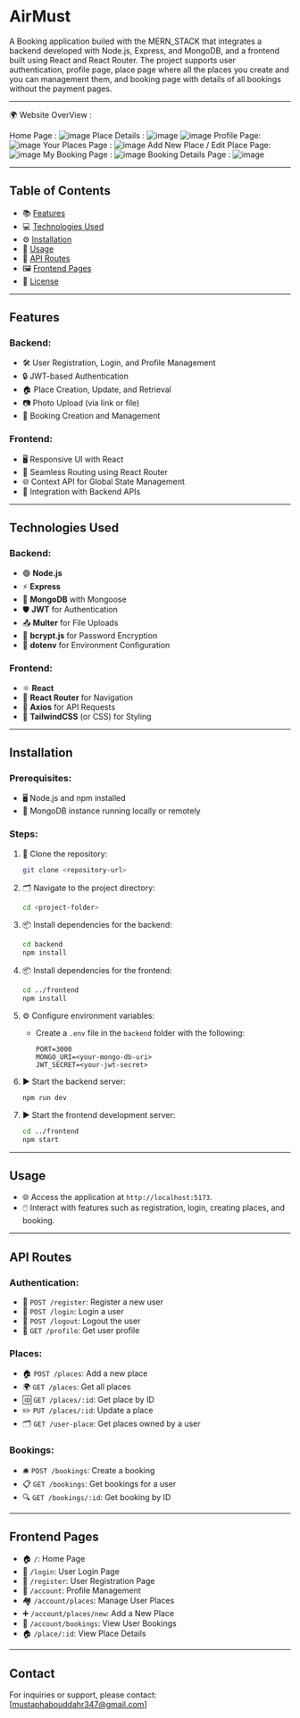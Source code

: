 # AirMust

A Booking application builed with the MERN_STACK that integrates a backend developed with Node.js, Express, and MongoDB, and a frontend built using React and React Router. The project supports user authentication, profile page, place page where all the places you create and you can management them, and booking page with details of all bookings without the payment pages.

---

🌍 Website OverView :

Home Page :
![image](https://github.com/user-attachments/assets/0ec760c1-5ad7-41d7-8fdb-8185f9b12be0)
Place Details :
![image](https://github.com/user-attachments/assets/f87aba8c-763d-4433-b09e-5169d2088ed7)
![image](https://github.com/user-attachments/assets/eea19026-4eca-40b3-a72a-2303c3fb884c)
Profile Page:
![image](https://github.com/user-attachments/assets/3543111b-d92f-419c-927c-393294df9563)
Your Places Page :
![image](https://github.com/user-attachments/assets/20b11fe3-62bf-47e9-82fe-8124c26e75b1)
Add New Place / Edit Place Page:
![image](https://github.com/user-attachments/assets/ce33ac37-641f-4165-95d4-2153679eba89)
My Booking Page :
![image](https://github.com/user-attachments/assets/404c55ce-068f-4aeb-9d18-0971df33790c)
Booking Details Page :
![image](https://github.com/user-attachments/assets/fca3e761-1afb-4a0a-8f2b-f9e1d4efdd22)

---

## Table of Contents

- 📚 [Features](#features)
- 💻 [Technologies Used](#technologies-used)
- ⚙️ [Installation](#installation)
- 🚀 [Usage](#usage)
- 📡 [API Routes](#api-routes)
- 🖼️ [Frontend Pages](#frontend-pages)
- 📜 [License](#license)

---

## Features

### Backend:

- 🛠️ User Registration, Login, and Profile Management
- 🔒 JWT-based Authentication
- 🏠 Place Creation, Update, and Retrieval
- 📷 Photo Upload (via link or file)
- 📅 Booking Creation and Management

### Frontend:

- 🖥️ Responsive UI with React
- 🔄 Seamless Routing using React Router
- 🌐 Context API for Global State Management
- 🔗 Integration with Backend APIs

---

## Technologies Used

### Backend:

- 🟢 **Node.js**
- ⚡ **Express**
- 🍃 **MongoDB** with Mongoose
- 🛡️ **JWT** for Authentication
- 📤 **Multer** for File Uploads
- 🔑 **bcrypt.js** for Password Encryption
- 🌱 **dotenv** for Environment Configuration

### Frontend:

- ⚛️ **React**
- 🚏 **React Router** for Navigation
- 📡 **Axios** for API Requests
- 🎨 **TailwindCSS** (or CSS) for Styling

---

## Installation

### Prerequisites:

- 🖥️ Node.js and npm installed
- 🍃 MongoDB instance running locally or remotely

### Steps:

1. 📂 Clone the repository:

   ```bash
   git clone <repository-url>
   ```

2. 🗂️ Navigate to the project directory:

   ```bash
   cd <project-folder>
   ```

3. 📦 Install dependencies for the backend:

   ```bash
   cd backend
   npm install
   ```

4. 📦 Install dependencies for the frontend:

   ```bash
   cd ../frontend
   npm install
   ```

5. ⚙️ Configure environment variables:

   - Create a `.env` file in the `backend` folder with the following:
     ```
     PORT=3000
     MONGO_URI=<your-mongo-db-uri>
     JWT_SECRET=<your-jwt-secret>
     ```

6. ▶️ Start the backend server:

   ```bash
   npm run dev
   ```

7. ▶️ Start the frontend development server:
   ```bash
   cd ../frontend
   npm start
   ```

---

## Usage

- 🌐 Access the application at `http://localhost:5173`.
- 🖱️ Interact with features such as registration, login, creating places, and booking.

---

## API Routes

### Authentication:

- 📝 `POST /register`: Register a new user
- 🔑 `POST /login`: Login a user
- 🚪 `POST /logout`: Logout the user
- 👤 `GET /profile`: Get user profile

### Places:

- 🏠 `POST /places`: Add a new place
- 🌍 `GET /places`: Get all places
- 🆔 `GET /places/:id`: Get place by ID
- ✏️ `PUT /places/:id`: Update a place
- 🗂️ `GET /user-place`: Get places owned by a user

### Bookings:

- 🛎️ `POST /bookings`: Create a booking
- 📋 `GET /bookings`: Get bookings for a user
- 🔍 `GET /bookings/:id`: Get booking by ID

---

## Frontend Pages

- 🏠 `/`: Home Page
- 🔑 `/login`: User Login Page
- 📝 `/register`: User Registration Page
- 👤 `/account`: Profile Management
- 🏘️ `/account/places`: Manage User Places
- ➕ `/account/places/new`: Add a New Place
- 📖 `/account/bookings`: View User Bookings
- 🏠 `/place/:id`: View Place Details

---

## Contact

For inquiries or support, please contact: [mustaphabouddahr347@gmail.com]

